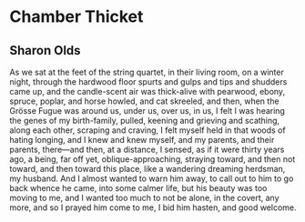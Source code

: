 # Chamber Thicket
## Sharon Olds
As we sat at the feet of the string quartet,
in their living room, on a winter night,
through the hardwood floor spurts and gulps
and tips and shudders came up, and the candle-scent
air was thick-alive with pearwood,
ebony, spruce, poplar, and horse
howled, and cat skreeled, and then,
when the Grösse Fugue was around us, under us,
over us, in us, I felt I was hearing
the genes of my birth-family, pulled, keening
and grieving and scathing, along each other,
scraping and craving, I felt myself held in that
woods of hating longing, and I knew
and knew myself, and my parents, and their parents,
there—and then, at a distance, I sensed,
as if it were thirty years ago,
a being, far off yet, oblique-approaching,
straying toward, and then not toward,
and then toward this place, like a wandering dreaming
herdsman, my husband. And I almost wanted
to warn him away, to call out to him
to go back whence he came, into some calmer life,
but his beauty was too moving to me,
and I wanted too much to not be alone, in the
covert, any more, and so I prayed him
come to me, I bid him hasten, and good welcome.